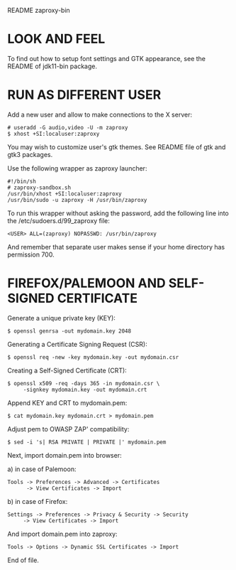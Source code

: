 README zaproxy-bin


LOOK AND FEEL
=============

To find out how to setup font settings and GTK appearance, see the README of
jdk11-bin package.


RUN AS DIFFERENT USER
=====================

Add a new user and allow to make connections to the X server:

	# useradd -G audio,video -U -m zaproxy
	$ xhost +SI:localuser:zaproxy

You may wish to customize user's gtk themes.  See README file of gtk and gtk3
packages.

Use the following wrapper as zaproxy launcher:

	#!/bin/sh
	# zaproxy-sandbox.sh
	/usr/bin/xhost +SI:localuser:zaproxy
	/usr/bin/sudo -u zaproxy -H /usr/bin/zaproxy

To run this wrapper without asking the password, add the following line into
the /etc/sudoers.d/99_zaproxy file:

	<USER> ALL=(zaproxy) NOPASSWD: /usr/bin/zaproxy

And remember that separate user makes sense if your home directory has
permission 700.


FIREFOX/PALEMOON AND SELF-SIGNED CERTIFICATE
============================================

Generate a unique private key (KEY):

	$ openssl genrsa -out mydomain.key 2048

Generating a Certificate Signing Request (CSR):

	$ openssl req -new -key mydomain.key -out mydomain.csr

Creating a Self-Signed Certificate (CRT):

	$ openssl x509 -req -days 365 -in mydomain.csr \
	     -signkey mydomain.key -out mydomain.crt

Append KEY and CRT to mydomain.pem:

	$ cat mydomain.key mydomain.crt > mydomain.pem

Adjust pem to OWASP ZAP' compatibility:

	$ sed -i 's| RSA PRIVATE | PRIVATE |' mydomain.pem

Next, import domain.pem into browser:

a) in case of Palemoon:

	Tools -> Preferences -> Advanced -> Certificates
	      -> View Certificates -> Import

b) in case of Firefox:

	Settings -> Preferences -> Privacy & Security -> Security
		 -> View Certificates -> Import

And import domain.pem into zaproxy:

	Tools -> Options -> Dynamic SSL Certificates -> Import


End of file.
